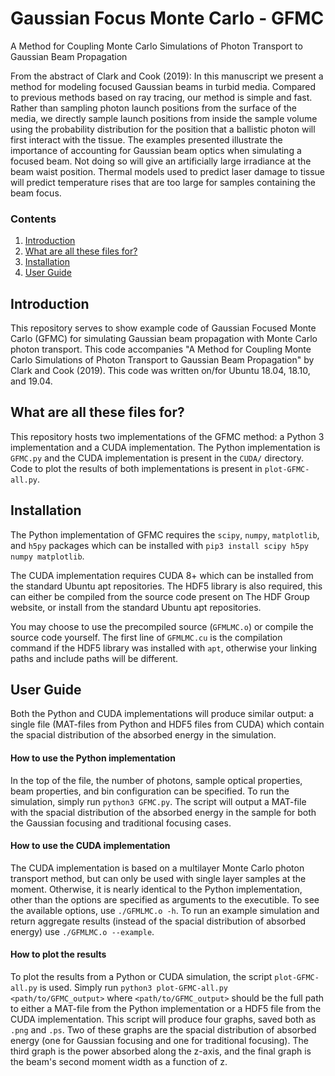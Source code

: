 # Gaussian Focus Monte Carlo - GFMC

A Method for Coupling Monte Carlo Simulations of Photon Transport to Gaussian Beam Propagation

From the abstract of Clark and Cook (2019): In this manuscript we present a method for modeling focused Gaussian beams in turbid media. Compared to previous methods based on ray tracing, our method is simple and fast. Rather than sampling photon launch positions from the surface of the media, we directly sample launch positions from inside the sample volume using the probability distribution for the position that a ballistic photon will first interact with the tissue. The examples presented illustrate the importance of accounting for Gaussian beam optics when simulating a focused beam. Not doing so will give an artificially large irradiance at the beam waist position. Thermal models used to predict laser damage to tissue will predict temperature rises that are too large for samples containing the beam focus.

### Contents

1. [Introduction](#intro)
2. [What are all these files for?](#files)
3. [Installation](#install)
4. [User Guide](#begin)

## Introduction <a name="intro">

This repository serves to show example code of Gaussian Focused Monte Carlo (GFMC) for simulating Gaussian beam propagation with Monte Carlo photon transport. This code accompanies "A Method for Coupling Monte Carlo Simulations of Photon Transport to Gaussian Beam Propagation" by Clark and Cook (2019). This code was written on/for Ubuntu 18.04, 18.10, and 19.04.

## What are all these files for? <a name="files">

This repository hosts two implementations of the GFMC method: a Python 3 implementation and a CUDA implementation. The Python implementation is `GFMC.py` and the CUDA implementation is present in the `CUDA/` directory. Code to plot the results of both implementations is present in `plot-GFMC-all.py`.

## Installation <a name="install">

The Python implementation of GFMC requires the `scipy`, `numpy`, `matplotlib`, and `h5py` packages which can be installed with `pip3 install scipy h5py numpy matplotlib`.

The CUDA implementation requires CUDA 8+ which can be installed from the standard Ubuntu apt repositories. The HDF5 library is also required, this can either be compiled from the source code present on The HDF Group website, or install from the standard Ubuntu apt repositories.

You may choose to use the precompiled source (`GFMLMC.o`) or compile the source code yourself. The first line of `GFMLMC.cu` is the compilation command if the HDF5 library was installed with `apt`, otherwise your linking paths and include paths will be different.

## User Guide <a name="begin">

Both the Python and CUDA implementations will produce similar output: a single file (MAT-files from Python and HDF5 files from CUDA) which contain the spacial distribution of the absorbed energy in the simulation.

#### How to use the Python implementation

In the top of the file, the number of photons, sample optical properties, beam properties, and bin configuration can be specified. To run the simulation, simply run `python3 GFMC.py`. The script will output a MAT-file with the spacial distribution of the absorbed energy in the sample for both the Gaussian focusing and traditional focusing cases.

#### How to use the CUDA implementation

The CUDA implementation is based on a multilayer Monte Carlo photon transport method, but can only be used with single layer samples at the moment. Otherwise, it is nearly identical to the Python implementation, other than the options are specified as arguments to the executible. To see the available options, use `./GFMLMC.o -h`. To run an example simulation and return aggregate results (instead of the spacial distribution of absorbed energy) use `./GFMLMC.o --example`.

#### How to plot the results

To plot the results from a Python or CUDA simulation, the script `plot-GFMC-all.py` is used. Simply run `python3 plot-GFMC-all.py <path/to/GFMC_output>` where `<path/to/GFMC_output>` should be the full path to either a MAT-file from the Python implementation or a HDF5 file from the CUDA implementation. This script will produce four graphs, saved both as `.png` and `.ps`. Two of these graphs are the spacial distribution of absorbed energy (one for Gaussian focusing and one for traditional focusing). The third graph is the power absorbed along the z-axis, and the final graph is the beam's second moment width as a function of z.

